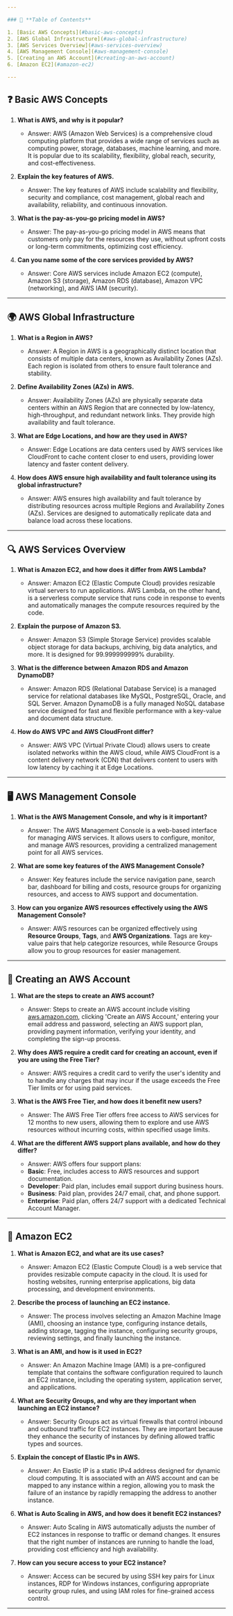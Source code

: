 ```yaml
---

### 📖 **Table of Contents**

1. [Basic AWS Concepts](#basic-aws-concepts)
2. [AWS Global Infrastructure](#aws-global-infrastructure)
3. [AWS Services Overview](#aws-services-overview)
4. [AWS Management Console](#aws-management-console)
5. [Creating an AWS Account](#creating-an-aws-account)
6. [Amazon EC2](#amazon-ec2)

---
```


## ❓ **Basic AWS Concepts**

1. **What is AWS, and why is it popular?**
   - Answer: AWS (Amazon Web Services) is a comprehensive cloud computing platform that provides a wide range of services such as computing power, storage, databases, machine learning, and more. It is popular due to its scalability, flexibility, global reach, security, and cost-effectiveness.

2. **Explain the key features of AWS.**
   - Answer: The key features of AWS include scalability and flexibility, security and compliance, cost management, global reach and availability, reliability, and continuous innovation.

3. **What is the pay-as-you-go pricing model in AWS?**
   - Answer: The pay-as-you-go pricing model in AWS means that customers only pay for the resources they use, without upfront costs or long-term commitments, optimizing cost efficiency.

4. **Can you name some of the core services provided by AWS?**
   - Answer: Core AWS services include Amazon EC2 (compute), Amazon S3 (storage), Amazon RDS (database), Amazon VPC (networking), and AWS IAM (security).

---

## 🌍 **AWS Global Infrastructure**

1. **What is a Region in AWS?**
   - Answer: A Region in AWS is a geographically distinct location that consists of multiple data centers, known as Availability Zones (AZs). Each region is isolated from others to ensure fault tolerance and stability.

2. **Define Availability Zones (AZs) in AWS.**
   - Answer: Availability Zones (AZs) are physically separate data centers within an AWS Region that are connected by low-latency, high-throughput, and redundant network links. They provide high availability and fault tolerance.

3. **What are Edge Locations, and how are they used in AWS?**
   - Answer: Edge Locations are data centers used by AWS services like CloudFront to cache content closer to end users, providing lower latency and faster content delivery.

4. **How does AWS ensure high availability and fault tolerance using its global infrastructure?**
   - Answer: AWS ensures high availability and fault tolerance by distributing resources across multiple Regions and Availability Zones (AZs). Services are designed to automatically replicate data and balance load across these locations.

---

## 🔍 **AWS Services Overview**

1. **What is Amazon EC2, and how does it differ from AWS Lambda?**
   - Answer: Amazon EC2 (Elastic Compute Cloud) provides resizable virtual servers to run applications. AWS Lambda, on the other hand, is a serverless compute service that runs code in response to events and automatically manages the compute resources required by the code.

2. **Explain the purpose of Amazon S3.**
   - Answer: Amazon S3 (Simple Storage Service) provides scalable object storage for data backups, archiving, big data analytics, and more. It is designed for 99.999999999% durability.

3. **What is the difference between Amazon RDS and Amazon DynamoDB?**
   - Answer: Amazon RDS (Relational Database Service) is a managed service for relational databases like MySQL, PostgreSQL, Oracle, and SQL Server. Amazon DynamoDB is a fully managed NoSQL database service designed for fast and flexible performance with a key-value and document data structure.

4. **How do AWS VPC and AWS CloudFront differ?**
   - Answer: AWS VPC (Virtual Private Cloud) allows users to create isolated networks within the AWS cloud, while AWS CloudFront is a content delivery network (CDN) that delivers content to users with low latency by caching it at Edge Locations.

---

## 🖥️ **AWS Management Console**

1. **What is the AWS Management Console, and why is it important?**
   - Answer: The AWS Management Console is a web-based interface for managing AWS services. It allows users to configure, monitor, and manage AWS resources, providing a centralized management point for all AWS services.

2. **What are some key features of the AWS Management Console?**
   - Answer: Key features include the service navigation pane, search bar, dashboard for billing and costs, resource groups for organizing resources, and access to AWS support and documentation.

3. **How can you organize AWS resources effectively using the AWS Management Console?**
   - Answer: AWS resources can be organized effectively using **Resource Groups**, **Tags**, and **AWS Organizations**. Tags are key-value pairs that help categorize resources, while Resource Groups allow you to group resources for easier management.

---

## 📝 **Creating an AWS Account**

1. **What are the steps to create an AWS account?**
   - Answer: Steps to create an AWS account include visiting [aws.amazon.com](https://aws.amazon.com), clicking 'Create an AWS Account,' entering your email address and password, selecting an AWS support plan, providing payment information, verifying your identity, and completing the sign-up process.

2. **Why does AWS require a credit card for creating an account, even if you are using the Free Tier?**
   - Answer: AWS requires a credit card to verify the user's identity and to handle any charges that may incur if the usage exceeds the Free Tier limits or for using paid services.

3. **What is the AWS Free Tier, and how does it benefit new users?**
   - Answer: The AWS Free Tier offers free access to AWS services for 12 months to new users, allowing them to explore and use AWS resources without incurring costs, within specified usage limits.

4. **What are the different AWS support plans available, and how do they differ?**
   - Answer: AWS offers four support plans: 
   - **Basic**: Free, includes access to AWS resources and support documentation.
   - **Developer**: Paid plan, includes email support during business hours.
   - **Business**: Paid plan, provides 24/7 email, chat, and phone support.
   - **Enterprise**: Paid plan, offers 24/7 support with a dedicated Technical Account Manager.

---

## 🚀 **Amazon EC2**

1. **What is Amazon EC2, and what are its use cases?**
   - Answer: Amazon EC2 (Elastic Compute Cloud) is a web service that provides resizable compute capacity in the cloud. It is used for hosting websites, running enterprise applications, big data processing, and development environments.

2. **Describe the process of launching an EC2 instance.**
   - Answer: The process involves selecting an Amazon Machine Image (AMI), choosing an instance type, configuring instance details, adding storage, tagging the instance, configuring security groups, reviewing settings, and finally launching the instance.

3. **What is an AMI, and how is it used in EC2?**
   - Answer: An Amazon Machine Image (AMI) is a pre-configured template that contains the software configuration required to launch an EC2 instance, including the operating system, application server, and applications.

4. **What are Security Groups, and why are they important when launching an EC2 instance?**
   - Answer: Security Groups act as virtual firewalls that control inbound and outbound traffic for EC2 instances. They are important because they enhance the security of instances by defining allowed traffic types and sources.

5. **Explain the concept of Elastic IPs in AWS.**
   - Answer: An Elastic IP is a static IPv4 address designed for dynamic cloud computing. It is associated with an AWS account and can be mapped to any instance within a region, allowing you to mask the failure of an instance by rapidly remapping the address to another instance.

6. **What is Auto Scaling in AWS, and how does it benefit EC2 instances?**
   - Answer: Auto Scaling in AWS automatically adjusts the number of EC2 instances in response to traffic or demand changes. It ensures that the right number of instances are running to handle the load, providing cost efficiency and high availability.

7. **How can you secure access to your EC2 instance?**
   - Answer: Access can be secured by using SSH key pairs for Linux instances, RDP for Windows instances, configuring appropriate security group rules, and using IAM roles for fine-grained access control.

---
